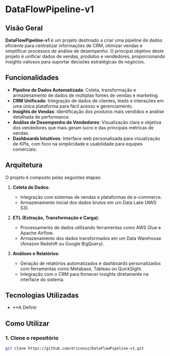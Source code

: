 # DataFlowPipeline-v1

## Visão Geral
**DataFlowPipeline-v1** é um projeto destinado a criar uma pipeline de dados eficiente para centralizar informações de CRM, otimizar vendas e simplificar processos de análise de desempenho. O principal objetivo deste projeto é unificar dados de vendas, produtos e vendedores, proporcionando insights valiosos para suportar decisões estratégicas de negócios.

## Funcionalidades
- **Pipeline de Dados Automatizada**: Coleta, transformação e armazenamento de dados de múltiplas fontes de vendas e marketing.
- **CRM Unificado**: Integração de dados de clientes, leads e interações em uma única plataforma para fácil acesso e gerenciamento.
- **Insights de Vendas**: Identificação dos produtos mais vendidos e análise detalhada de performance.
- **Análise de Desempenho de Vendedores**: Visualização clara e objetiva dos vendedores que mais geram lucro e das principais métricas de vendas.
- **Dashboards Intuitivos**: Interface web personalizada para visualização de KPIs, com foco na simplicidade e usabilidade para equipes comerciais.

## Arquitetura
O projeto é composto pelas seguintes etapas:

1. **Coleta de Dados**:
   - Integração com sistemas de vendas e plataformas de e-commerce.
   - Armazenamento inicial dos dados brutos em um Data Lake (AWS S3).

2. **ETL (Extração, Transformação e Carga)**:
   - Processamento de dados utilizando ferramentas como AWS Glue e Apache Airflow.
   - Armazenamento dos dados transformados em um Data Warehouse (Amazon Redshift ou Google BigQuery).

3. **Análises e Relatórios**:
   - Geração de relatórios automatizados e dashboards personalizados com ferramentas como Metabase, Tableau ou QuickSight.
   - Integração com o CRM para fornecer insights diretamente na interface do sistema.

## Tecnologias Utilizadas
- **A Definir

## Como Utilizar

### 1. Clone o repositório
```bash
git clone https://github.com/dricoosz/DataFlowPipeline-v1.git
